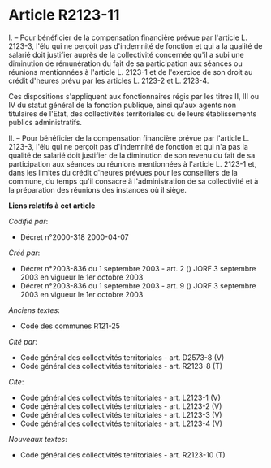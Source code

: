 # Article R2123-11

I. – Pour bénéficier de la compensation financière prévue par l'article L. 2123-3, l'élu qui ne perçoit pas d'indemnité de
fonction et qui a la qualité de salarié doit justifier auprès de la collectivité concernée qu'il a subi une diminution de
rémunération du fait de sa participation aux séances ou réunions mentionnées à l'article L. 2123-1 et de l'exercice de son
droit au crédit d'heures prévu par les articles L. 2123-2 et L. 2123-4.

Ces dispositions s'appliquent aux fonctionnaires régis par les titres II, III ou IV du statut général de la fonction
publique, ainsi qu'aux agents non titulaires de l'Etat, des collectivités territoriales ou de leurs établissements publics
administratifs.

II. – Pour bénéficier de la compensation financière prévue par l'article L. 2123-3, l'élu qui ne perçoit pas d'indemnité de
fonction et qui n'a pas la qualité de salarié doit justifier de la diminution de son revenu du fait de sa participation aux
séances ou réunions mentionnées à l'article L. 2123-1 et, dans les limites du crédit d'heures prévues pour les conseillers de
la commune, du temps qu'il consacre à l'administration de sa collectivité et à la préparation des réunions des instances où
il siège.

**Liens relatifs à cet article**

_Codifié par_:

  - Décret n°2000-318 2000-04-07

_Créé par_:

  - Décret n°2003-836 du 1 septembre 2003 - art. 2 () JORF 3 septembre 2003 en vigueur le 1er octobre 2003
  - Décret n°2003-836 du 1 septembre 2003 - art. 9 () JORF 3 septembre 2003 en vigueur le 1er octobre 2003

_Anciens textes_:

  - Code des communes R121-25

_Cité par_:

  - Code général des collectivités territoriales - art. D2573-8 (V)
  - Code général des collectivités territoriales - art. R2123-8 (T)

_Cite_:

  - Code général des collectivités territoriales - art. L2123-1 (V)
  - Code général des collectivités territoriales - art. L2123-2 (V)
  - Code général des collectivités territoriales - art. L2123-3 (V)
  - Code général des collectivités territoriales - art. L2123-4 (V)

_Nouveaux textes_:

  - Code général des collectivités territoriales - art. R2123-10 (T)
